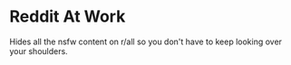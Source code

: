 # Reddit At Work
Hides all the nsfw content on r/all so you don't have to keep looking over your shoulders.